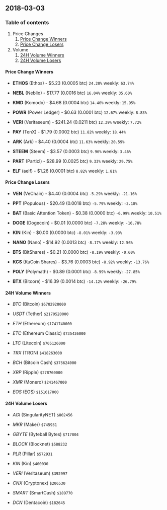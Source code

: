 ## 2018-03-03
### Table of contents
1. Price Changes
	1. [Price Change Winners](#price-change-winners)
	2. [Price Change Losers](#price-change-losers)
2. Volume
	1. [24H Volume Winners](#24h-volume-winners)
	2. [24H Volume Losers](#24h-volume-losers)

#### Price Change Winners
* **ETHOS** (Ethos) - $5.23 (0.0005 btc) `24.20%` weekly: `63.74%`

* **NEBL** (Neblio) - $17.77 (0.0016 btc) `16.04%` weekly: `35.60%`

* **KMD** (Komodo) - $4.68 (0.0004 btc) `14.40%` weekly: `15.95%`

* **POWR** (Power Ledger) - $0.63 (0.0001 btc) `12.67%` weekly: `8.83%`

* **VERI** (Veritaseum) - $241.24 (0.0211 btc) `12.39%` weekly: `7.72%`

* **PAY** (TenX) - $1.79 (0.0002 btc) `11.82%` weekly: `18.44%`

* **ARK** (Ark) - $4.40 (0.0004 btc) `11.63%` weekly: `20.59%`

* **STEEM** (Steem) - $3.57 (0.0003 btc) `9.96%` weekly: `3.46%`

* **PART** (Particl) - $28.99 (0.0025 btc) `9.33%` weekly: `29.75%`

* **ELF** (aelf) - $1.26 (0.0001 btc) `8.82%` weekly: `1.81%`


#### Price Change Losers
* **VEN** (VeChain) - $4.40 (0.0004 btc) `-5.29%` weekly: `-21.16%`

* **PPT** (Populous) - $20.49 (0.0018 btc) `-5.79%` weekly: `-3.18%`

* **BAT** (Basic Attention Token) - $0.38 (0.0000 btc) `-6.99%` weekly: `10.51%`

* **DOGE** (Dogecoin) - $0.01 (0.0000 btc) `-7.28%` weekly: `-16.78%`

* **KIN** (Kin) - $0.00 (0.0000 btc) `-8.01%` weekly: `-3.93%`

* **NANO** (Nano) - $14.92 (0.0013 btc) `-8.17%` weekly: `12.56%`

* **BTS** (BitShares) - $0.21 (0.0000 btc) `-8.19%` weekly: `-0.60%`

* **KCS** (KuCoin Shares) - $3.76 (0.0003 btc) `-8.92%` weekly: `-13.76%`

* **POLY** (Polymath) - $0.89 (0.0001 btc) `-8.99%` weekly: `-27.85%`

* **BTX** (Bitcore) - $16.39 (0.0014 btc) `-14.12%` weekly: `-26.79%`


#### 24H Volume Winners
* *BTC* (Bitcoin) `$6702920000`

* *USDT* (Tether) `$2170520000`

* *ETH* (Ethereum) `$1741740000`

* *ETC* (Ethereum Classic) `$735436000`

* *LTC* (Litecoin) `$705126000`

* *TRX* (TRON) `$418263000`

* *BCH* (Bitcoin Cash) `$375624000`

* *XRP* (Ripple) `$278760000`

* *XMR* (Monero) `$241467000`

* *EOS* (EOS) `$151617000`


#### 24H Volume Losers
* *AGI* (SingularityNET) `$802456`

* *MKR* (Maker) `$745931`

* *GBYTE* (Byteball Bytes) `$717804`

* *BLOCK* (Blocknet) `$588232`

* *PLR* (Pillar) `$572931`

* *KIN* (Kin) `$400030`

* *VERI* (Veritaseum) `$392997`

* *CNX* (Cryptonex) `$206530`

* *SMART* (SmartCash) `$189770`

* *DCN* (Dentacoin) `$182645`


